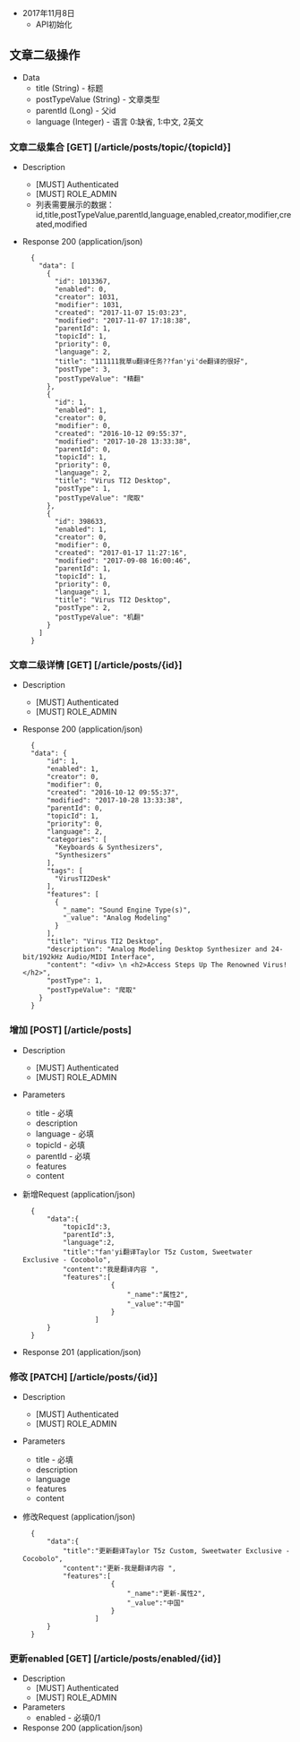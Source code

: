 + 2017年11月8日
    + API初始化

## 文章二级操作
+ Data
    + title (String) - 标题
    + postTypeValue (String) - 文章类型
    + parentId (Long) - 父id
    + language (Integer) - 语言 0:缺省, 1:中文, 2英文

### 文章二级集合 [GET] [/article/posts/topic/{topicId}]

+ Description
    + [MUST] Authenticated
    + [MUST] ROLE_ADMIN
    + 列表需要展示的数据：id,title,postTypeValue,parentId,language,enabled,creator,modifier,created,modified
+ Response 200 (application/json)

        {
          "data": [
            {
              "id": 1013367,
              "enabled": 0,
              "creator": 1031,
              "modifier": 1031,
              "created": "2017-11-07 15:03:23",
              "modified": "2017-11-07 17:18:38",
              "parentId": 1,
              "topicId": 1,
              "priority": 0,
              "language": 2,
              "title": "111111我草u翻译任务??fan'yi'de翻译的很好",
              "postType": 3,
              "postTypeValue": "精翻"
            },
            {
              "id": 1,
              "enabled": 1,
              "creator": 0,
              "modifier": 0,
              "created": "2016-10-12 09:55:37",
              "modified": "2017-10-28 13:33:38",
              "parentId": 0,
              "topicId": 1,
              "priority": 0,
              "language": 2,
              "title": "Virus TI2 Desktop",
              "postType": 1,
              "postTypeValue": "爬取"
            },
            {
              "id": 398633,
              "enabled": 1,
              "creator": 0,
              "modifier": 0,
              "created": "2017-01-17 11:27:16",
              "modified": "2017-09-08 16:00:46",
              "parentId": 1,
              "topicId": 1,
              "priority": 0,
              "language": 1,
              "title": "Virus TI2 Desktop",
              "postType": 2,
              "postTypeValue": "机翻"
            }
          ]
        }
### 文章二级详情 [GET] [/article/posts/{id}]
+ Description
    + [MUST] Authenticated
    + [MUST] ROLE_ADMIN

+ Response 200 (application/json)
    
        {
        "data": {
            "id": 1,
            "enabled": 1,
            "creator": 0,
            "modifier": 0,
            "created": "2016-10-12 09:55:37",
            "modified": "2017-10-28 13:33:38",
            "parentId": 0,
            "topicId": 1,
            "priority": 0,
            "language": 2,
            "categories": [
              "Keyboards & Synthesizers",
              "Synthesizers"
            ],
            "tags": [
              "VirusTI2Desk"
            ],
            "features": [
              {
                "_name": "Sound Engine Type(s)",
                "_value": "Analog Modeling"
              }
            ],
            "title": "Virus TI2 Desktop",
            "description": "Analog Modeling Desktop Synthesizer and 24-bit/192kHz Audio/MIDI Interface",
            "content": "<div> \n <h2>Access Steps Up The Renowned Virus!</h2>",
            "postType": 1,
            "postTypeValue": "爬取"
          }
        }

### 增加 [POST] [/article/posts]
+ Description
    + [MUST] Authenticated
    + [MUST] ROLE_ADMIN
+ Parameters
    + title - 必填
    + description
    + language - 必填
    + topicId - 必填
    + parentId - 必填
    + features
    + content
+ 新增Request (application/json)
    
        {
            "data":{
                "topicId":3,
                "parentId":3,
                "language":2,
                "title":"fan'yi翻译Taylor T5z Custom, Sweetwater Exclusive - Cocobolo",
                "content":"我是翻译内容 ",
                "features":[
                            {
                                "_name":"属性2",
                                "_value":"中国"
                            }
                        ]
            }
        }
+ Response 201 (application/json)

### 修改 [PATCH] [/article/posts/{id}]
+ Description
    + [MUST] Authenticated
    + [MUST] ROLE_ADMIN
+ Parameters
    + title - 必填
    + description
    + language
    + features
    + content
+ 修改Request (application/json)
    
        {
            "data":{
                "title":"更新翻译Taylor T5z Custom, Sweetwater Exclusive - Cocobolo",
                "content":"更新-我是翻译内容 ",
                "features":[
                            {
                                "_name":"更新-属性2",
                                "_value":"中国"
                            }
                        ]
            }
        }

### 更新enabled [GET] [/article/posts/enabled/{id}]
+ Description
    + [MUST] Authenticated
    + [MUST] ROLE_ADMIN
+ Parameters
    + enabled - 必填0/1
+ Response 200 (application/json)